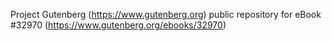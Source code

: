 Project Gutenberg (https://www.gutenberg.org) public repository for eBook #32970 (https://www.gutenberg.org/ebooks/32970)
